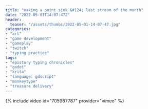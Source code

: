 ```yaml
---
title: "making a point sink &#124; last stream of the month"
date: "2022-05-01T14:07:47Z"
header:
  teaser: "/assets/thumbs/2022-05-01-14-07-47.jpg"
categories:
- "art"
- "game development"
- "gameplay"
- "twitch"
- "typing practice"
tags:
- "epistory typing chronicles"
- "godot"
- "krita"
- "language: gdscript"
- "monkeytype"
- "treasure delivery"
---
```

{% include video id="705967787" provider="vimeo" %}
